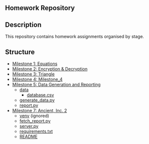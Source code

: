 ## Homework Repository

## Description
This repository contains homework assignments organised by stage.

## Structure
- [Milestone 1: Equations](milestone_1/equations.py)
- [Milestone 2: Encryption & Decryption](milestone_2)
- [Milestone 3: Triangle](Milestone_3/triangle.py)
- [Milestone 4: Milestone_4](Milestone_4)
- [Milestone 5: Data Generation and Reporting](Milestone_5)
  - [data](Milestone_5/data)
    - [database.csv](Milestone_5/data/database.csv)
  - [generate_data.py](Milestone_5/generate_data.py)
  - [report.py](Milestone_5/report.py)
- [Milestone 7: Ancient, Inc. 2](milestone_7)
  - [venv](Milestone_7/venv) (ignored)
  - [fetch_report.py](Milestone_7/fetch_report.py)
  - [server.py](Milestone_7/server.py)
  - [requirements.txt](Milestone_7/requirements.txt)
  - [README](Milestone_7/README.md)
  